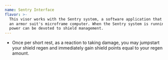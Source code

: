 ```yaml
---
name: Sentry Interface
flavor: >-
  This visor works with the Sentry system, a software application that optimizes
  an armor suit's microframe computer. When the Sentry system is running, more
  power can be devoted to shield management.
---
```

- Once per short rest, as a reaction to taking damage, you may jumpstart your shield regen and 
immediately gain shield points equal to your regen amount.